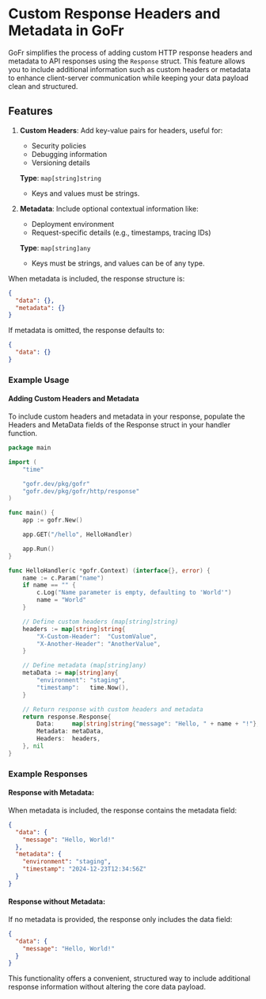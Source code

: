 # Custom Response Headers and Metadata in GoFr

GoFr simplifies the process of adding custom HTTP response headers and metadata to API responses using the `Response` struct. This feature allows you to include additional information such as custom headers or metadata to enhance client-server communication while keeping your data payload clean and structured.

## Features

1. **Custom Headers**: Add key-value pairs for headers, useful for:
    - Security policies
    - Debugging information
    - Versioning details

   **Type**: `map[string]string`
    - Keys and values must be strings.

2. **Metadata**: Include optional contextual information like:
    - Deployment environment
    - Request-specific details (e.g., timestamps, tracing IDs)

   **Type**: `map[string]any`
    - Keys must be strings, and values can be of any type.

When metadata is included, the response structure is:

```json
{
  "data": {},
  "metadata": {}
}
```

If metadata is omitted, the response defaults to:

```json
{
  "data": {}
}
```

### Example Usage

#### Adding Custom Headers and Metadata
To include custom headers and metadata in your response, populate the Headers and MetaData fields of the Response struct in your handler function.

```go
package main

import (
	"time"

	"gofr.dev/pkg/gofr"
	"gofr.dev/pkg/gofr/http/response"
)

func main() {
	app := gofr.New()

	app.GET("/hello", HelloHandler)

	app.Run()
}

func HelloHandler(c *gofr.Context) (interface{}, error) {
	name := c.Param("name")
	if name == "" {
		c.Log("Name parameter is empty, defaulting to 'World'")
		name = "World"
	}

	// Define custom headers (map[string]string)
	headers := map[string]string{
		"X-Custom-Header":  "CustomValue",
		"X-Another-Header": "AnotherValue",
	}

	// Define metadata (map[string]any)
	metaData := map[string]any{
		"environment": "staging",
		"timestamp":   time.Now(),
	}

	// Return response with custom headers and metadata
	return response.Response{
		Data:     map[string]string{"message": "Hello, " + name + "!"},
		Metadata: metaData,
		Headers:  headers,
	}, nil
}
```

### Example Responses
#### Response with Metadata:
When metadata is included, the response contains the metadata field:

```json
{
  "data": {
    "message": "Hello, World!"
  },
  "metadata": {
    "environment": "staging",
    "timestamp": "2024-12-23T12:34:56Z"
  }
}
```

#### Response without Metadata:
If no metadata is provided, the response only includes the data field:

```json
{
  "data": {
    "message": "Hello, World!"
  }
}
```


This functionality offers a convenient, structured way to include additional response information without altering the 
core data payload.